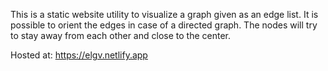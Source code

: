 This is a static website utility to visualize a graph given as an edge list.
It is possible to orient the edges in case of a directed graph.
The nodes will try to stay away from each other and close to the center.

Hosted at: https://elgv.netlify.app
